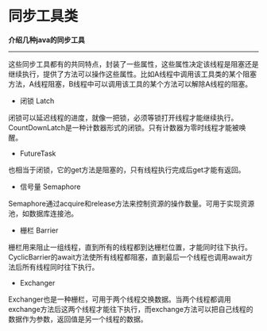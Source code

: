 # 同步工具类

<!-- create time: 2015-04-20 21:18:55  -->

<!-- This file is created from $MARBOO_HOME/.media/starts/default.md
本文件由 $MARBOO_HOME/.media/starts/default.md 复制而来 -->
**介绍几种java的同步工具**
****


这些同步工具都有的共同特点，封装了一些属性，这些属性决定该线程是阻塞还是继续执行，提供了方法可以操作这些属性。比如A线程中调用该工具类的某个阻塞方法，A线程阻塞，B线程中可以调用该工具的某个方法可以解除A线程的阻塞。

+ 闭锁 Latch

闭锁可以延迟线程的进度，就像一把锁，必须等锁打开线程才能继续执行。CountDownLatch是一种计数器形式的闭锁。只有计数器为零时线程才能被唤醒。

+ FutureTask

也相当于闭锁，它的get方法是阻塞的，只有线程执行完成后get才能有返回。

+ 信号量 Semaphore

Semaphore通过acquire和release方法来控制资源的操作数量。可用于实现资源池，如数据库连接池。

+ 栅栏 Barrier

栅栏用来阻止一组线程，直到所有的线程都到达栅栏位置，才能同时往下执行。CyclicBarrier的await方法使所有线程都阻塞，直到最后一个线程也调用await方法后所有线程同时往下执行。

+ Exchanger

Exchanger也是一种栅栏，可用于两个线程交换数据。当两个线程都调用exchange方法后这两个线程才能往下执行，而exchange方法可以把自己线程的数据作为参数，返回值是另一个线程的数据。






